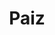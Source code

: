 ---
title: "Paiz"
url: /santa-catarina-pinula/paiz-carretera-a-san-jose-pinula/
shop: supermercado
---